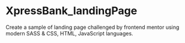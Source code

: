 # XpressBank_landingPage
Create a sample of  landing page challenged by frontend mentor using modern SASS &amp; CSS, HTML, JavaScript languages.
